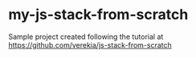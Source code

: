 # my-js-stack-from-scratch
Sample project created following the tutorial at https://github.com/verekia/js-stack-from-scratch
